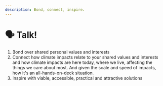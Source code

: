 ```yaml
---
description: Bond, connect, inspire.
---
```


# 🗣 Talk!

1. Bond over shared personal values and interests
2. Connect how climate impacts relate to your shared values and interests and how climate impacts are here today, where we live, affecting the things we care about most. And given the scale and speed of impacts, how it's an all-hands-on-deck situation.
3. Inspire with viable, accessible, practical and attractive solutions
